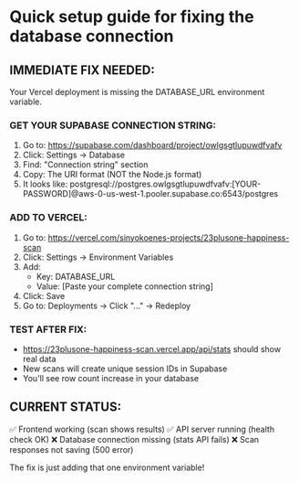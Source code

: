 # Quick setup guide for fixing the database connection

## IMMEDIATE FIX NEEDED:

Your Vercel deployment is missing the DATABASE_URL environment variable.

### GET YOUR SUPABASE CONNECTION STRING:

1. Go to: https://supabase.com/dashboard/project/owlgsgtlupuwdfvafv
2. Click: Settings → Database
3. Find: "Connection string" section
4. Copy: The URI format (NOT the Node.js format)
5. It looks like:
   postgresql://postgres.owlgsgtlupuwdfvafv:[YOUR-PASSWORD]@aws-0-us-west-1.pooler.supabase.co:6543/postgres

### ADD TO VERCEL:

1. Go to: https://vercel.com/sinyokoenes-projects/23plusone-happiness-scan
2. Click: Settings → Environment Variables  
3. Add:
   - Key: DATABASE_URL
   - Value: [Paste your complete connection string]
4. Click: Save
5. Go to: Deployments → Click "..." → Redeploy

### TEST AFTER FIX:

- https://23plusone-happiness-scan.vercel.app/api/stats should show real data
- New scans will create unique session IDs in Supabase
- You'll see row count increase in your database

## CURRENT STATUS:
✅ Frontend working (scan shows results)
✅ API server running (health check OK)
❌ Database connection missing (stats API fails)
❌ Scan responses not saving (500 error)

The fix is just adding that one environment variable!
